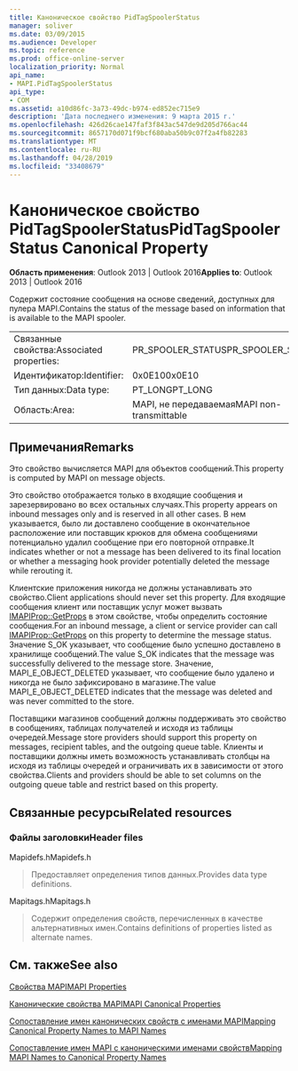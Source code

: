 ```yaml
---
title: Каноническое свойство PidTagSpoolerStatus
manager: soliver
ms.date: 03/09/2015
ms.audience: Developer
ms.topic: reference
ms.prod: office-online-server
localization_priority: Normal
api_name:
- MAPI.PidTagSpoolerStatus
api_type:
- COM
ms.assetid: a10d86fc-3a73-49dc-b974-ed852ec715e9
description: 'Дата последнего изменения: 9 марта 2015 г.'
ms.openlocfilehash: 426d26cae147faf3f843ac547de9d205d766ac44
ms.sourcegitcommit: 8657170d071f9bcf680aba50b9c07f2a4fb82283
ms.translationtype: MT
ms.contentlocale: ru-RU
ms.lasthandoff: 04/28/2019
ms.locfileid: "33408679"
---
```

# <a name="pidtagspoolerstatus-canonical-property"></a><span data-ttu-id="86d75-103">Каноническое свойство PidTagSpoolerStatus</span><span class="sxs-lookup"><span data-stu-id="86d75-103">PidTagSpoolerStatus Canonical Property</span></span>

  
  
<span data-ttu-id="86d75-104">**Область применения**: Outlook 2013 | Outlook 2016</span><span class="sxs-lookup"><span data-stu-id="86d75-104">**Applies to**: Outlook 2013 | Outlook 2016</span></span> 
  
<span data-ttu-id="86d75-105">Содержит состояние сообщения на основе сведений, доступных для пулера MAPI.</span><span class="sxs-lookup"><span data-stu-id="86d75-105">Contains the status of the message based on information that is available to the MAPI spooler.</span></span>
  
|||
|:-----|:-----|
|<span data-ttu-id="86d75-106">Связанные свойства:</span><span class="sxs-lookup"><span data-stu-id="86d75-106">Associated properties:</span></span>  <br/> |<span data-ttu-id="86d75-107">PR_SPOOLER_STATUS</span><span class="sxs-lookup"><span data-stu-id="86d75-107">PR_SPOOLER_STATUS</span></span>  <br/> |
|<span data-ttu-id="86d75-108">Идентификатор:</span><span class="sxs-lookup"><span data-stu-id="86d75-108">Identifier:</span></span>  <br/> |<span data-ttu-id="86d75-109">0x0E10</span><span class="sxs-lookup"><span data-stu-id="86d75-109">0x0E10</span></span>  <br/> |
|<span data-ttu-id="86d75-110">Тип данных:</span><span class="sxs-lookup"><span data-stu-id="86d75-110">Data type:</span></span>  <br/> |<span data-ttu-id="86d75-111">PT_LONG</span><span class="sxs-lookup"><span data-stu-id="86d75-111">PT_LONG</span></span>  <br/> |
|<span data-ttu-id="86d75-112">Область:</span><span class="sxs-lookup"><span data-stu-id="86d75-112">Area:</span></span>  <br/> |<span data-ttu-id="86d75-113">MAPI, не передаваемая</span><span class="sxs-lookup"><span data-stu-id="86d75-113">MAPI non-transmittable</span></span>  <br/> |
   
## <a name="remarks"></a><span data-ttu-id="86d75-114">Примечания</span><span class="sxs-lookup"><span data-stu-id="86d75-114">Remarks</span></span>

<span data-ttu-id="86d75-115">Это свойство вычисляется MAPI для объектов сообщений.</span><span class="sxs-lookup"><span data-stu-id="86d75-115">This property is computed by MAPI on message objects.</span></span>
  
<span data-ttu-id="86d75-116">Это свойство отображается только в входящие сообщения и зарезервировано во всех остальных случаях.</span><span class="sxs-lookup"><span data-stu-id="86d75-116">This property appears on inbound messages only and is reserved in all other cases.</span></span> <span data-ttu-id="86d75-117">В нем указывается, было ли доставлено сообщение в окончательное расположение или поставщик крюков для обмена сообщениями потенциально удалил сообщение при его повторной отправке.</span><span class="sxs-lookup"><span data-stu-id="86d75-117">It indicates whether or not a message has been delivered to its final location or whether a messaging hook provider potentially deleted the message while rerouting it.</span></span>
  
<span data-ttu-id="86d75-118">Клиентские приложения никогда не должны устанавливать это свойство.</span><span class="sxs-lookup"><span data-stu-id="86d75-118">Client applications should never set this property.</span></span> <span data-ttu-id="86d75-119">Для входящие сообщения клиент или поставщик услуг может вызвать [IMAPIProp::GetProps](imapiprop-getprops.md) в этом свойстве, чтобы определить состояние сообщения.</span><span class="sxs-lookup"><span data-stu-id="86d75-119">For an inbound message, a client or service provider can call [IMAPIProp::GetProps](imapiprop-getprops.md) on this property to determine the message status.</span></span> <span data-ttu-id="86d75-120">Значение S_OK указывает, что сообщение было успешно доставлено в хранилище сообщений.</span><span class="sxs-lookup"><span data-stu-id="86d75-120">The value S_OK indicates that the message was successfully delivered to the message store.</span></span> <span data-ttu-id="86d75-121">Значение, MAPI_E_OBJECT_DELETED указывает, что сообщение было удалено и никогда не было зафиксировано в магазине.</span><span class="sxs-lookup"><span data-stu-id="86d75-121">The value MAPI_E_OBJECT_DELETED indicates that the message was deleted and was never committed to the store.</span></span> 
  
<span data-ttu-id="86d75-122">Поставщики магазинов сообщений должны поддерживать это свойство в сообщениях, таблицах получателей и исходя из таблицы очередей.</span><span class="sxs-lookup"><span data-stu-id="86d75-122">Message store providers should support this property on messages, recipient tables, and the outgoing queue table.</span></span> <span data-ttu-id="86d75-123">Клиенты и поставщики должны иметь возможность устанавливать столбцы на исходя из таблицы очередей и ограничивать их в зависимости от этого свойства.</span><span class="sxs-lookup"><span data-stu-id="86d75-123">Clients and providers should be able to set columns on the outgoing queue table and restrict based on this property.</span></span>
  
## <a name="related-resources"></a><span data-ttu-id="86d75-124">Связанные ресурсы</span><span class="sxs-lookup"><span data-stu-id="86d75-124">Related resources</span></span>

### <a name="header-files"></a><span data-ttu-id="86d75-125">Файлы заголовки</span><span class="sxs-lookup"><span data-stu-id="86d75-125">Header files</span></span>

<span data-ttu-id="86d75-126">Mapidefs.h</span><span class="sxs-lookup"><span data-stu-id="86d75-126">Mapidefs.h</span></span>
  
> <span data-ttu-id="86d75-127">Предоставляет определения типов данных.</span><span class="sxs-lookup"><span data-stu-id="86d75-127">Provides data type definitions.</span></span>
    
<span data-ttu-id="86d75-128">Mapitags.h</span><span class="sxs-lookup"><span data-stu-id="86d75-128">Mapitags.h</span></span>
  
> <span data-ttu-id="86d75-129">Содержит определения свойств, перечисленных в качестве альтернативных имен.</span><span class="sxs-lookup"><span data-stu-id="86d75-129">Contains definitions of properties listed as alternate names.</span></span>
    
## <a name="see-also"></a><span data-ttu-id="86d75-130">См. также</span><span class="sxs-lookup"><span data-stu-id="86d75-130">See also</span></span>



[<span data-ttu-id="86d75-131">Свойства MAPI</span><span class="sxs-lookup"><span data-stu-id="86d75-131">MAPI Properties</span></span>](mapi-properties.md)
  
[<span data-ttu-id="86d75-132">Канонические свойства MAPI</span><span class="sxs-lookup"><span data-stu-id="86d75-132">MAPI Canonical Properties</span></span>](mapi-canonical-properties.md)
  
[<span data-ttu-id="86d75-133">Сопоставление имен канонических свойств с именами MAPI</span><span class="sxs-lookup"><span data-stu-id="86d75-133">Mapping Canonical Property Names to MAPI Names</span></span>](mapping-canonical-property-names-to-mapi-names.md)
  
[<span data-ttu-id="86d75-134">Сопоставление имен MAPI с каноническими именами свойств</span><span class="sxs-lookup"><span data-stu-id="86d75-134">Mapping MAPI Names to Canonical Property Names</span></span>](mapping-mapi-names-to-canonical-property-names.md)

